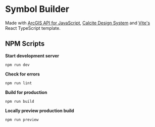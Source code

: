 # Symbol Builder

Made with [ArcGIS API for JavaScript](https://developers.arcgis.com/javascript/latest/), [Calcite Design System](https://developers.arcgis.com/calcite-design-system/components/) and [Vite's](https://vitejs.dev/) React TypeScript template.

## NPM Scripts

**Start development server**

```
npm run dev
```

**Check for errors**

```
npm run lint
```

**Build for production**

```
npm run build
```

**Locally preview production build**

```
npm run preview
```
